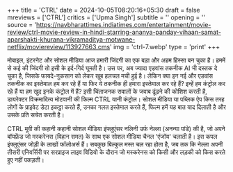 +++
title = 'CTRL'
date = 2024-10-05T08:20:16+05:30
draft = false
mreviews = ['CTRL']
critics = ['Upma Singh']
subtitle = ''
opening = ''
source = 'https://navbharattimes.indiatimes.com/entertainment/movie-review/ctrl-movie-review-in-hindi-starring-ananya-panday-vihaan-samat-aparshakti-khurana-vikramaditya-motwane-netflix/moviereview/113927663.cms'
img = 'ctrl-7.webp'
type = 'print'
+++

मोबाइल, इंटरनेट और सोशल मीडिया आज हमारी जिंदगी का एक बड़ा और अहम हिस्सा बन चुका है। हममें से कई की जिंदगी तो इसी के इर्द-गिर्द घूमती है। उस पर, अब ज्यादा एडवांस तकनीक AI भी दस्तक दे चुका है, जिसके फायदे-नुकसान को लेकर खूब हलचल मची हुई है। लेकिन क्या इन नई और एडवांस तकनीक का इस्तेमाल हम कर रहे हैं या फिर ये तकनीक ही हमारा इस्तेमाल कर रहे हैं? इन्हें हम कंट्रोल कर रहे हैं या हम खुद इनके कंट्रोल में हैं? इसी चिंताजनक सवालों के जवाब ढूंढने की कोशिश करती है, डायरेक्टर विक्रमादित्य मोटवानी की फिल्म CTRL यानी कंट्रोल। सोशल मीडिया या पब्लिक ऐप किस तरह लोगों के प्राइवेट डेटा इकट्ठा करते हैं, उनका गलत इस्तेमाल करते हैं, फिल्म हमें यह बात याद दिलाती है और उसके प्रति सचेत करती है।

CTRL मूवी की कहानी
कहानी सोशल मीडिया इंफ्लुएंसर नलिनी उर्फ नेल्ला (अनन्या पांडे) की है, जो अपने बॉयफ्रेंड जो मस्करेनस (विहान समत) के साथ एक सोशल मीडिया चैनल 'एंजॉय' चलाती है। इस कपल इंफ्लुएंसर जोड़ी के लाखों फॉलोअर्स हैं। सबकुछ बिल्कुल मस्त चल रहा होता है, जब तक कि नेल्ला अपनी तीसरी एनिवर्सिरी पर सरप्राइज लाइव विडियो के दौरान जो मस्‍करेनस को किसी और लड़की को किस करते हुए नहीं पकड़ती।
